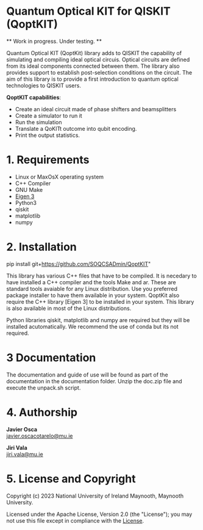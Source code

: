 # Quantum Optical KIT for QISKIT (QoptKIT) 
** Work in progress. Under testing. **

Quantum Optical KIT (QoptKit) library adds to QISKIT the capability of simulating and compiling ideal optical circuis. Optical circuits are defined from its ideal components connected between them. The library also provides support to establish post-selection conditions on the circuit. The aim of this library is to provide a first introduction to quantum optical technologies to QISKIT users.

**QoptKIT capabilities**:
- Create an ideal circuit made of phase shifters and beamsplitters
- Create a simulator to run it
- Run the simulation
- Translate a QoKITt outcome into qubit encoding.
- Print the output statistics. 

 
# 1. Requirements #

* Linux or MaxOsX operating system
* C++ Compiler
* GNU Make
* [Eigen 3](https://eigen.tuxfamily.org/index.php?title=Main_Page)
* Python3
* qiskit
* matplotlib
* numpy


# 2. Installation #
pip install git+https://github.com/SOQCSADmin/QoptKIT"

This library has various C++ files that have to be compiled. It is necedary to have installed a C++ compiler and the tools Make and ar.  These are standard tools avaiable
for any Linux distribution. Use you preferred package installer to have them available in your system. QoptKit also require the C++ library [Eigen 3] to be installed in your system.
This library is also available in most of the Linux distributions.

Python libraries qiskit, matplotlib and numpy are required but they will be installed acutomatically. We recommend the use of conda but its not required.


# 3 Documentation
The documentation and guide of use will be found as part of the documentation in the documentation folder. Unzip the doc.zip file and execute the unpack.sh script.

# 4. Authorship #
<b>Javier Osca</b> <br>
javier.oscacotarelo@mu.ie

<b>Jiri Vala</b> <br>
jiri.vala@mu.ie

# 5. License and Copyright #
Copyright (c) 2023 National University of Ireland Maynooth, Maynooth University. 

Licensed under the Apache License, Version 2.0 (the "License"); you may not use this file except in compliance with the [License](./LICENSE.TXT). 

